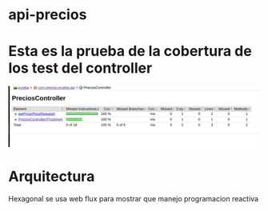 # api-precios

# Esta es la prueba de la cobertura de los test del controller 
![Texto alternativo](https://github.com/Farius-red/api-precios/blob/master/imgDocumentacion/Captura%20desde%202023-08-10%2001-34-45.png)


# Arquitectura 
Hexagonal se usa web flux para mostrar que manejo programacion reactiva 





